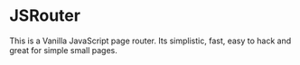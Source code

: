 # JSRouter

This is a Vanilla JavaScript page router.
Its simplistic, fast, easy to hack and great for simple small pages.
